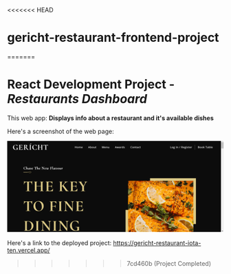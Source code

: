 <<<<<<< HEAD
# gericht-restaurant-frontend-project
=======
# React Development Project - _Restaurants Dashboard_

This web app: **Displays info about a restaurant and it's available dishes**

Here's a screenshot of the web page:

![](gerich-restaurant.png)

Here's a link to the deployed project: https://gericht-restaurant-iota-ten.vercel.app/
>>>>>>> 7cd460b (Project Completed)
